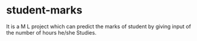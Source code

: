 # student-marks
It is a M L project which can predict the marks of student by giving input of the number of hours he/she Studies.
